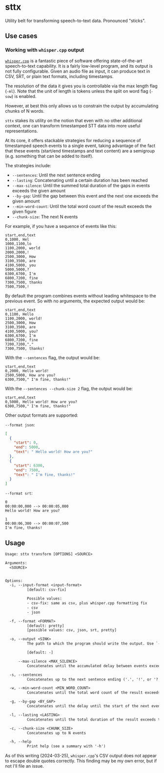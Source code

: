# sttx

Utility belt for transforming speech-to-text data. Pronounced "sticks".

## Use cases

### Working with `whisper.cpp` output

[`whisper.cpp`](https://github.com/ggerganov/whisper.cpp) is a fantastic piece
of software offering state-of-the-art speech-to-text capability. It is a fairly
low-level program, and its output is not fully configurable. Given an audio
file as input, it can produce text in CSV, SRT, or plain text formats,
including timestamps.

The resolution of the data it gives you is controllable via the max length flag
(`-ml`). Note that the unit of length is tokens unless the split on word flag
(`-sow`) is enabled.

However, at best this only allows us to constrain the output by accumulating
chunks of N words.

`sttx` stakes its utility on the notion that even with no other additional
context, one can transform timestamped STT data into more useful
representations.

At its core, it offers stackable strategies for reducing a sequence of
timestamped speech events to a single event, taking advantage of the fact that
these events (start/end timestamps and text content) are a semigroup (e.g.
something that can be added to itself).

The strategies include:

- `--sentences`: Until the next sentence ending
- `--lasting`: Concatenating until a certain duration has been reached
- `--max-silence`: Until the summed total duration of the gaps in events exceeds the given amount
- `--by-gap`: Until the gap between this event and the next one exceeds the given amount
- `--min-word-count`: Until the total word count of the result exceeds the given figure
- `--chunk-size`: The next N events

For example, if you have a sequence of events like this:

```csv
start,end,text
0,1000, Hel
1000,1100,lo
1100,2000, world
2000,2000,!
2500,3000, How
3100,3500, are
4100,5000, you
5000,5000,?
6300,6700, I'm
6800,7200, fine
7300,7500, thanks
7500,7500,!
```

By default the program combines events without leading whitespace to the
previous event. So with no arguments, the expected output would be:

```csv
start,end,text
0,1100, Hello
1100,2000, world!
2500,3000, How
3100,3500, are
4100,5000, you?
6300,6700, I'm
6800,7200, fine
7200,7200,","
7300,7500, thanks!
```

With the `--sentences` flag, the output would be:

```csv
start,end,text
0,2000, Hello world!
2500,5000, How are you?
6300,7500," I'm fine, thanks!"
```

With the `--sentences --chunk-size 2` flag, the output would be:

```csv
start,end,text
0,5000, Hello world! How are you?
6300,7500," I'm fine, thanks!"
```

Other output formats are supported:

`--format json`:

```json
[
  {
    "start": 0,
    "end": 5000,
    "text": " Hello world! How are you?"
  },
  {
    "start": 6300,
    "end": 7500,
    "text": " I'm fine, thanks!"
  }
]
```

`--format srt`:

```srt
0
00:00:00,000 --> 00:00:05,000
Hello world! How are you?

1
00:00:06,300 --> 00:00:07,500
I'm fine, thanks!
```

## Usage

```txt
Usage: sttx transform [OPTIONS] <SOURCE>

Arguments:
  <SOURCE>


Options:
  -i, --input-format <input-format>
          [default: csv-fix]

          Possible values:
          - csv-fix: same as csv, plus whisper.cpp formatting fix
          - csv
          - json

  -f, --format <FORMAT>
          [default: pretty]
          [possible values: csv, json, srt, pretty]

  -o, --output <SINK>
          The path to which the program should write the output. Use `-` for stdout

          [default: -]

      --max-silence <MAX_SILENCE>
          Concatenates until the accumulated delay between events exceeds the given duration

  -s, --sentences
          Concatenates up to the next sentence ending ('.', '!', or '?')

  -w, --min-word-count <MIN_WORD_COUNT>
          Concatenates until the total word count of the result exceeds the given value

  -g, --by-gap <BY_GAP>
          Concatenates until the delay until the start of the next event exceeds the given duration

  -l, --lasting <LASTING>
          Concatenates until the total duration of the result exceeds the given value

  -c, --chunk-size <CHUNK_SIZE>
          Concatenates up to N events

  -h, --help
          Print help (see a summary with '-h')
```

As of this writing (2024-03-25), `whisper.cpp`'s CSV output does not appear to
escape double quotes correctly. This finding may be my own error, but if not
I'll file an issue.
